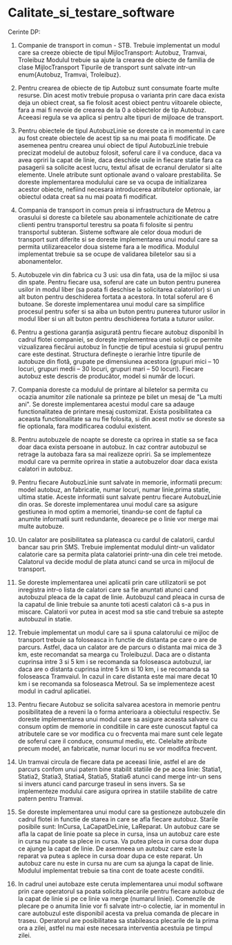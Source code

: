 # Calitate_si_testare_software

Cerinte DP:

1. Companie de transport in comun - STB.
Trebuie implementat un modul care sa creeze obiecte de tipul MijlocTransport: Autobuz, Tramvai, Troleibuz
Modulul trebuie sa ajute la crearea de obiecte de familia de clase MijlocTransport
Tipurile de transport sunt salvate intr-un enum{Autobuz, Tramvai, Troleibuz}.

2. Pentru crearea de obiecte de tip Autobuz sunt consumate foarte multe resurse. Din acest motiv trebuie propusa o varianta prin care daca exista deja un obiect creat, sa fie folosit acest obiect pentru viitoarele obiecte, fara a mai fi nevoie de crearea de la 0 a obiectelor de tip Autobuz.
Aceeasi regula se va aplica si pentru alte tipuri de mijloace de transport.

3. Pentru obiectele de tipul AutobuzLinie se doreste ca in momentul in care au fost create obiectele de acest tip sa nu mai poata fi modificate. De asemenea pentru crearea unui obiect de tipul AutobuzLinie trebuie precizat modelul de autobuz folosit, soferul care il va conduce, daca va avea opriri la capat de linie, daca deschide usile in fiecare statie fara ca pasagerii sa solicite acest lucru, textul afisat de ecranul derulator si alte elemente. Unele atribute sunt optionale avand o valoare prestabilita. Se doreste implementarea modulului care se va ocupa de initializarea acestor obiecte, nefiind necesara introducerea atributelor optionale, iar obiectul odata creat sa nu mai poata fi modificat.

4. Compania de transport in comun preia si infrastructura de Metrou a orasului si doreste ca biletele sau abonamentele achizitionate de catre clienti pentru transportul terestru sa poata fi folosite si pentru transportul subteran. Sisteme software ale celor doua moduri de transport sunt diferite si se doreste implementarea unui modul care sa permita utilizareacelor doua sisteme fara a le modifica. Modulul implementat trebuie sa se ocupe de validarea biletelor sau si a abonamentelor.

5. Autobuzele vin din fabrica cu 3 usi: usa din fata, usa de la mijloc si usa din spate. Pentru fiecare usa, soferul are cate un buton pentru punerea usilor in modul liber (sa poata fi deschise la solicitarea calatorilor) si un alt buton pentru deschiderea fortata a acestora. In total soferul are 6 butoane. Se doreste implementarea unui modul care sa simplifice procesul pentru sofer si sa aiba un buton pentru punerea tuturor usilor in modul liber si un alt buton pentru deschiderea fortata a tuturor usilor.

6. Pentru a gestiona garanția asigurată pentru fiecare autobuz disponibil în cadrul flotei companiei, se dorește implementrea unei soluții ce permite vizualizarea fiecărui autobuz în funcție de tipul acestuia si grupul pentru care este destinat. Structura definește o ierarhie între tipurile de autobuze din flotă, grupate pe dimensiunea acestora (grupuri mici – 10 locuri, grupuri medii – 30 locuri, grupuri mari – 50 locuri). Fiecare autobuz este descris de producător, model si număr de locuri.

7. Compania doreste ca modulul de printare al biletelor sa permita cu ocazia anumitor zile nationale sa printeze pe bilet un mesaj de "La multi ani". Se doreste implementarea acestui modul care sa adauge functionalitatea de printare mesaj customizat. Exista posibilitatea ca aceasta functionalitate sa nu fie folosita, si din acest motiv se doreste sa fie optionala, fara modificarea codului existent.

8. Pentru autobuzele de noapte se doreste ca oprirea in statie sa se faca doar daca exista persoane in autobuz. In caz contrar autobuzul se retrage la autobaza fara sa mai realizeze opriri. Sa se implementeze modul care va permite oprirea in statie a autobuzelor doar daca exista calatori in autobuz.

9.  Pentru fiecare AutobuzLinie sunt salvate in memorie, informatii precum: model autobuz, an fabricatie, numar locuri, numar linie,prima statie, ultima statie. Aceste informatii sunt salvate pentru fiecare AutobuzLinie din oras. Se doreste implementarea unui modul care sa asigure gestiunea in mod optim a memoriei, tinandu-se cont de faptul ca anumite informatii sunt redundante, deoarece pe o linie vor merge mai multe autobuze.

10. Un calator are posibilitatea sa plateasca cu cardul de calatorii, cardul bancar sau prin SMS. Trebuie implementat modulul dintr-un validator calatorie care sa permita plata calatoriei printr-una din cele trei metode. Calatorul va decide modul de plata atunci cand se urca in mijlocul de transport.

11. Se doreste implementarea unei aplicatii prin care utilizatorii se pot inregistra intr-o lista de calatori care sa fie anuntati atunci cand autobuzul pleaca de la capat de linie. Autobuzul cand pleaca in cursa de la capatul de linie trebuie sa anunte toti acesti calatori că s-a pus in miscare. Calatorii vor putea in acest mod sa stie cand trebuie sa astepte autobuzul in statie.

12. Trebuie implementat un modul care sa ii spuna calatorului ce mijloc de transport trebuie sa foloseasca in functie de distanta pe care o are de parcurs. Astfel, daca un calator are de parcurs o distanta mai mica de 3 km, este recomandat sa mearga cu Troleibuzul. Daca are o distanta cuprinsa intre 3 si 5 km i se recomanda sa foloseasca autobuzul, iar daca are o distanta cuprinsa intre 5 km si 10 km,  i se recomanda sa foloseasca Tramvaiul. In cazul in care distanta este mai mare decat 10 km i se recomanda sa foloseasca Metroul.
Sa se implementeze acest modul in cadrul aplicatiei.

13.  Pentru fiecare Autobuz se solicita salvarea acestora in memorie pentru posibilitatea de a reveni la o forma anterioara a obiectului respectiv. Se doreste implementarea unui modul care sa asigure aceasta salvare cu consum optim de memorie in conditiile in care este cunoscut faptul ca atributele care se vor modifica cu o frecventa mai mare sunt cele legate de soferul care il conduce, consumul mediu, etc. Celelalte atribute precum model, an fabricatie, numar locuri nu se vor modifca frecvent.

14. Un tramvai circula de fiecare data pe aceeasi linie, astfel el are de parcurs confom unui patern bine stabilit statiile de pe acea linie: Statia1, Statia2, Statia3, Statia4, Statia5, Statia6 atunci cand merge intr-un sens si invers atunci cand parcurge traseul in sens invers.
Sa se implementeze modului care asigura oprirea in statiile stabilite de catre patern pentru Tramvai.

15. Se doreste implementarea unui modul care sa gestioneze autobuzele din cadrul flotei in functie de starea in care se afla fiecare autobuz. Starile posibile sunt: InCursa, LaCapatDeLinie, LaReparat.
Un autobuz care se afla la capat de linie poate sa plece in cursa, insa un autobuz care este in cursa nu poate sa plece in cursa. Va putea pleca in cursa doar dupa ce ajunge la capat de linie. De asemneea un autobuz care este la reparat va putea s aplece in cursa doar dupa ce este reparat. Un autobuz care nu este in cursa nu are cum sa ajunga la capat de linie.
Modulul implementat trebuie sa tina cont de toate aceste conditii.

16. In cadrul unei autobaze este ceruta implementarea unui modul software prin care operatorul sa poata solicita plecarile pentru fiecare autobuz de la capat de linie si pe ce linie va merge (numarul liniei). Comenzile de plecare pe o anumita linie vor fi salvate intr-o colectie, iar in momentul in care autobuzul este disponibil acesta va prelua comanda de plecare in traseu.
Operatorul are posibilitatea sa stabileasca plecarile de la prima ora a zilei, astfel nu mai este necesara interventia acestuia pe timpul zilei.
